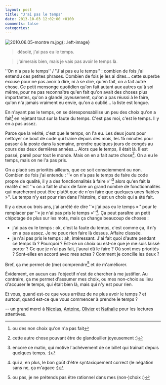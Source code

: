 ```yaml
---
layout: post
title: "J'ai pas le temps"
date: 2013-10-03 12:02:00 +0100
comments: false
categories: 
---
```

![2010.06.05-montre m.jpg](https://blog.crafting-labs.fr/images/illustration/.2010.06.05-montre_m_s.jpg){: .left-image}

> désolé, j'ai pas eu le temps.

> j'aimerais bien, mais je vais pas avoir le temps là.


''On n'a pas le temps'' / ''J'ai pas eu le temps'' : combien de fois j'ai entendu ces petites phrases. Combien de fois je les ai dites... cette superbe excuse pour ne pas avoir à dire, ni à se dire, qu'en fait, on a fait autre chose.
Ce petit mensonge quotidien qu'on fait autant aux autres qu'à soi même, pour ne pas reconnaître qu'en fait qu'on avait des choses plus importantes, qu'on a glandé joyeusement, qu'on a pas réussi à le faire, qu'on n'a jamais vraiment eu envie, qu'on a oublié... la liste est longue.

En n'ayant pas le temps, on se déresponsabilise un peu des choix qu'on a fait[^1] en rejetant tout sur la faute du temps. C'est pas moi, c'est le temps. Il y en a pas assez.

Parce que la vérité, c'est que le temps, on l'a eu. Les deux jours pour nettoyer ce bout de code qui traîne depuis des mois, les 15 minutes pour passer à la poste dans la semaine, prendre quelques jours de congés au cours des deux dernières années... 
Alors que le temps, il était là. Il est passé, pareil pour tout le monde. Mais on en a fait autre chose[^2]. On a eu le temps, mais on ne l'a pas pris.

On a placé ses priorités ailleurs, que ce soit consciemment ou non. Combien de fois j'ai entendu : ''« on n'a pas le temps de faire du code propre de qualité, il y a des fonctionnalités à faire »''[^3] alors qu'en fait la réalité c'est ''« on a fait le choix de faire un grand nombre de fonctionnalités qui marcheront peut être plutôt que de n'en faire que quelques unes fiables »''. Le temps n'y est pour rien dans l'histoire, c'est un choix qui a été fait.

Il y a deux ou trois ans, j'ai arrêté de dire ''« j'ai pas eu le temps »'' pour le remplacer par ''« je n'ai pas pris le temps »''[^4].
Ça peut paraître un petit chipotage de plus sur les mots, mais ça change beaucoup de choses :

* j'ai pas eu le temps : ok, c'est la faute du temps, c'est comme ça, il n'y en a pas assez. Je ne peux rien faire là dessus. Affaire classée.
* je n'ai pas pris le temps : ah, intéressant. J'ai fait quoi d'autre pendant ce temps là ? Pourquoi ? Est-ce un choix ou est-ce que je me suis laissé porter ? Ce que je n'ai pas fait, j'aurai dû le faire ? Où sont mes priorités ? Sont-elles en accord avec mes actes ? Comment je concilie les deux ?

Bref, ça me permet de (me) comprendre[^5] et de m'améliorer. 

Évidement, en aucun cas l'objectif n'est de chercher à me justifier. Au contraire, ça me permet d'assumer mes choix, ou mes non-choix au lieu d'accuser le temps, qui était bien là, mais qui n'y est pour rien.

Et vous, quand est-ce que vous arrêtez de ne plus avoir le temps ? et surtout, quand est-ce que vous commencer à prendre le temps ?


-- un grand merci à [Nicolas](https://twitter.com/duboisnicolas), [Antoine](https://twitter.com/antoinecezar), [Olivier](https://twitter.com/oaz) et [Nathalie](https://twitter.com/nrosenberg) pour les lectures attentives.


[^1]: ou des non choix qu'on n'a pas fait
[^2]: cette autre chose pouvant être de glandouiller joyeusement :)
[^3]: encore ce matin, qui motive l'achèvement de ce billet qui traînait depuis quelques temps. :)
[^4]: qui a, en plus, le bon goût d'être syntaxiquement correct (le négation sans ne, ça m'agace :)
[^5]: ou pas, je ne prétends pas être rationnel dans mes (non-)choix :)
